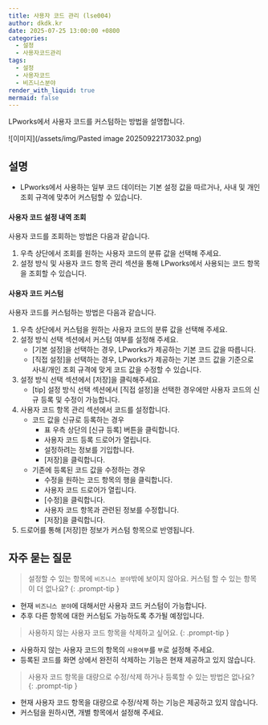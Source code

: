 ```yaml
---
title: 사용자 코드 관리 (lse004)
author: dkdk.kr
date: 2025-07-25 13:00:00 +0800
categories:
  - 설정
  - 사용자코드관리
tags:
  - 설정
  - 사용자코드
  - 비즈니스분야
render_with_liquid: true
mermaid: false
---
```

LPworks에서 사용자 코드를 커스텀하는 방법을 설명합니다.

![이미지](/assets/img/Pasted image 20250922173032.png)

## 설명
- LPworks에서 사용하는 일부 코드 데이터는 기본 설정 값을 따르거나, 사내 및 개인 조회 규격에 맞추어 커스텀할 수 있습니다.

#### 사용자 코드 설정 내역 조회

사용자 코드를 조회하는 방법은 다음과 같습니다.

1. 우측 상단에서 조회를 원하는 사용자 코드의 분류 값을 선택해 주세요.
2. 설정 방식 및 사용자 코드 항목 관리 섹션을 통해 LPworks에서 사용되는 코드 항목을 조회할 수 있습니다.

#### 사용자 코드 커스텀

사용자 코드를 커스텀하는 방법은 다음과 같습니다.

1. 우측 상단에서 커스텀을 원하는 사용자 코드의 분류 값을 선택해 주세요.
2. 설정 방식 선택 섹션에서 커스텀 여부를 설정해 주세요.
	- [기본 설정]을 선택하는 경우, LPworks가 제공하는 기본 코드 값을 따릅니다.
	- [직접 설정]을 선택하는 경우, LPworks가 제공하는 기본 코드 값을 기준으로 사내/개인 조회 규격에 맞게 코드 값을 수정할 수 있습니다.
3. 설정 방식 선택 섹션에서 [저장]을 클릭해주세요.
	- [tip] 설정 방식 선택 섹션에서 [직접 설정]을 선택한 경우에만 사용자 코드의 신규 등록 및 수정이 가능합니다.
4. 사용자 코드 항목 관리 섹션에서 코드를 설정합니다.
	- 코드 값을 신규로 등록하는 경우
		- 표 우측 상단의 [신규 등록] 버튼을 클릭합니다.
		- 사용자 코드 등록 드로어가 열립니다.
		- 설정하려는 정보를 기입합니다.
		- [저장]을 클릭합니다.
	- 기존에 등록된 코드 값을 수정하는 경우
		- 수정을 원하는 코드 항목의 행을 클릭합니다.
		- 사용자 코드 드로어가 열립니다.
		- [수정]을 클릭합니다.
		- 사용자 코드 항목과 관련된 정보를 수정합니다.
		- [저장]을 클릭합니다.
5. 드로어를 통해 [저장]한 정보가 커스텀 항목으로 반영됩니다.

## 자주 묻는 질문

> 설정할 수 있는 항목에 `비즈니스 분야`밖에 보이지 않아요. 커스텀 할 수 있는 항목이 더 없나요?
{: .prompt-tip }
- 현재 `비즈니스 분야`에 대해서만 사용자 코드 커스텀이 가능합니다.
- 추후 다른 항목에 대한 커스텀도 가능하도록 추가될 예정입니다.

> 사용하지 않는 사용자 코드 항목을 삭제하고 싶어요.
{: .prompt-tip }
- 사용하지 않는 사용자 코드의 항목의 `사용여부`를 `부`로 설정해 주세요.
- 등록된 코드를 화면 상에서 완전히 삭제하는 기능은 현재 제공하고 있지 않습니다.

> 사용자 코드 항목을 대량으로 수정/삭제 하거나 등록할 수 있는 방법은 없나요?
{: .prompt-tip }
- 현재 사용자 코드 항목을 대량으로 수정/삭제 하는 기능은 제공하고 있지 않습니다.
- 커스텀을 원하시면, 개별 항목에서 설정해 주세요.
